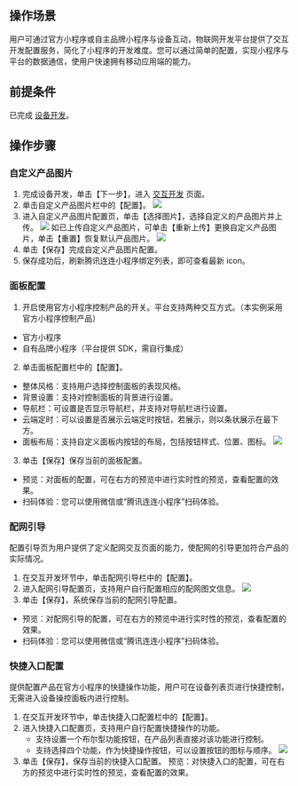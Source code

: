 

## 操作场景
用户可通过官方小程序或自主品牌小程序与设备互动，物联网开发平台提供了交互开发配置服务，简化了小程序的开发难度。您可以通过简单的配置，实现小程序与平台的数据通信，使用户快速拥有移动应用端的能力。

## 前提条件
已完成 [设备开发](https://cloud.tencent.com/document/product/1081/34740#.E8.AE.BE.E5.A4.87.E5.BC.80.E5.8F.91)。

## 操作步骤
### 自定义产品图片
1. 完成设备开发，单击【下一步】，进入 [交互开发](https://console.cloud.tencent.com/iotexplorer/project/prj-mt1kp9rg/product/1UY5XKB0DS?step=uidev) 页面。
2. 单击自定义产品图片栏中的【配置】。
![](https://main.qcloudimg.com/raw/a7651718805e541f9b5b93f55a522bad.png)
3. 进入自定义产品图片配置页，单击【选择图片】，选择自定义的产品图片并上传。
![](https://main.qcloudimg.com/raw/38766d4e85c16e9e909622dc64692205.png)
如已上传自定义产品图片，可单击【重新上传】更换自定义产品图片，单击【重置】恢复默认产品图片。
![](https://main.qcloudimg.com/raw/75a9dac14330925619fafa20116a1a1a.png)
4. 单击【保存】完成自定义产品图片配置。
5. 保存成功后，刷新腾讯连连小程序绑定列表，即可查看最新 icon。





### 面板配置

1. 开启使用官方小程序控制产品的开关。平台支持两种交互方式。（本实例采用官方小程序控制产品）
 - 官方小程序
 - 自有品牌小程序（平台提供 SDK，需自行集成）
2. 单击面板配置栏中的【配置】。
 - 整体风格：支持用户选择控制面板的表现风格。
 - 背景设置：支持对控制面板的背景进行设置。
 - 导航栏：可设置是否显示导航栏，并支持对导航栏进行设置。
 - 云端定时：可以设置是否展示云端定时按钮，若展示，则以条状展示在最下方。
 - 面板布局：支持自定义面板内按钮的布局，包括按钮样式、位置、图标。
  ![](https://main.qcloudimg.com/raw/1966e98d5ff95559d34f4c88af9bfdd3.png)
3. 单击【保存】保存当前的面板配置。
 - 预览：对面板的配置，可在右方的预览中进行实时性的预览，查看配置的效果。
 - 扫码体验：您可以使用微信或“腾讯连连小程序”扫码体验。

### 配网引导

配置引导页为用户提供了定义配网交互页面的能力，使配网的引导更加符合产品的实际情况。

1. 在交互开发环节中，单击配网引导栏中的【配置】。
2. 进入配网引导配置页，支持用户自行配置相应的配网图文信息。
![](https://main.qcloudimg.com/raw/1086c8c44ed9f2f2719a79e58504a98b.png)
3. 单击【保存】，系统保存当前的配网引导配置。
 - 预览：对配网引导的配置，可在右方的预览中进行实时性的预览，查看配置的效果。
 - 扫码体验：您可以使用微信或“腾讯连连小程序”扫码体验。

### 快捷入口配置

提供配置产品在官方小程序的快捷操作功能，用户可在设备列表页进行快捷控制，无需进入设备操控面板内进行控制。

1. 在交互开发环节中，单击快捷入口配置栏中的【配置】。
2. 进入快捷入口配置页，支持用户自行配置快捷操作的功能。
   - 支持设置一个布尔型功能按钮，在产品列表直接对该功能进行控制。
   - 支持选择四个功能，作为快捷操作按钮，可以设置按钮的图标与顺序。
    ![](https://main.qcloudimg.com/raw/59b5c8ed33291fb8db414c37042ebe17.png)
3. 单击【保存】，保存当前的快捷入口配置。
预览：对快捷入口的配置，可在右方的预览中进行实时性的预览，查看配置的效果。
